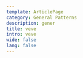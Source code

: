 ```yaml
---
template: ArticlePage
category: General Patterns
description: gener
title: veve
intro: veve
wide: false
lang: false
---
```

